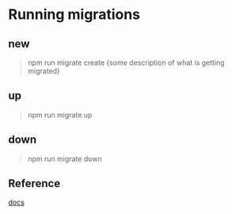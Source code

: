 # Running migrations

## new
> npm run migrate create {some description of what is getting migrated}

## up
> npm run migrate up

## down
> npm run migrate down

## Reference
[docs](https://salsita.github.io/node-pg-migrate/#/cli)